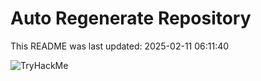 # Auto Regenerate Repository

This README was last updated: 2025-02-11 06:11:40

 ![TryHackMe](https://tryhackme.com/badge/533634)